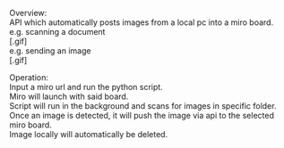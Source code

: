 Overview:  
API which automatically posts images from a local pc into a miro board.  
e.g. scanning a document  
[.gif]  
e.g. sending an image  
[.gif]  

Operation:  
Input a miro url and run the python script.  
Miro will launch with said board.  
Script will run in the background and scans for images in specific folder.  
Once an image is detected, it will push the image via api to the selected miro board.  
Image locally will automatically be deleted.  

